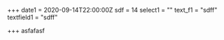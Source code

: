 +++
date1 = 2020-09-14T22:00:00Z
sdf = 14
select1 = ""
text_f1 = "sdff"
textfield1 = "sdff"

+++
asfafasf